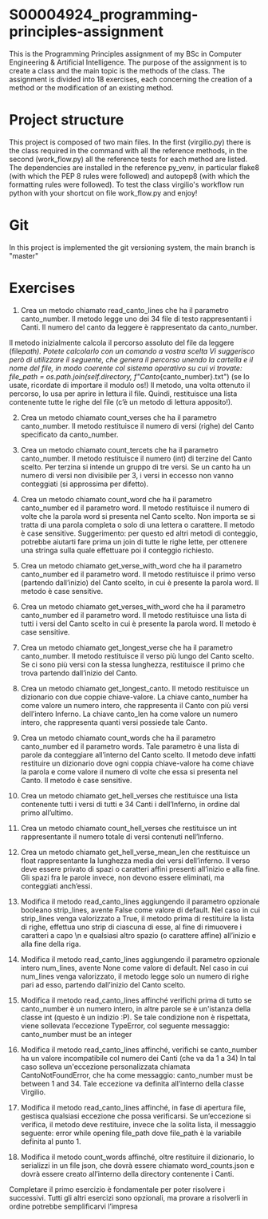# S00004924_programming-principles-assignment

This is the Programming Principles assignment of my BSc in Computer Engineering & Artificial Intelligence.
The purpose of the assignment is to create a class and the main topic is the methods of the class.
The assignment is divided into 18 exercises, each concerning the creation of a method or the modification of an existing method.

# Project structure

This project is composed of two main files.
In the first (virgilio.py) there is the class required in the command with all the reference methods, in the second (work_flow.py) all the reference tests for each method are listed.
The dependencies are installed in the reference py_venv, in particular flake8 (with which the PEP 8 rules were followed) and autopep8 (with which the formatting rules were followed).
To test the class virgilio's workflow run python with your shortcut on file work_flow.py and enjoy!

# Git

In this project is implemented the git versioning system, the main branch is "master"

# Exercises

1. Crea un metodo chiamato read_canto_lines che ha il parametro canto_number.
   Il metodo legge uno dei 34 file di testo rappresentanti i Canti.
   Il numero del canto da leggere è rappresentato da canto_number.

Il metodo inizialmente calcola il percorso assoluto del file da leggere (file*path).
Potete calcolarlo con un comando a vostra scelta
Vi suggerisco però di utilizzare il seguente, che genera il percorso unendo la cartella e il
nome del file, in modo coerente col sistema operativo su cui vi trovate:
file_path = os.path.join(self.directory, f"Canto*{canto_number}.txt")
(se lo usate, ricordate di importare il modulo os!)
Il metodo, una volta ottenuto il percorso, lo usa per aprire in lettura il file.
Quindi, restituisce una lista contenente tutte le righe del file
(c’è un metodo di lettura apposito!).

2. Crea un metodo chiamato count_verses che ha il parametro canto_number.
   Il metodo restituisce il numero di versi (righe) del Canto specificato da canto_number.

3. Crea un metodo chiamato count_tercets che ha il parametro canto_number.
   Il metodo restituisce il numero (int) di terzine del Canto scelto.
   Per terzina si intende un gruppo di tre versi.
   Se un canto ha un numero di versi non divisibile per 3,
   i versi in eccesso non vanno conteggiati (si approssima per difetto).

4. Crea un metodo chiamato count_word
   che ha il parametro canto_number ed il parametro word.
   Il metodo restituisce il numero di volte che la parola word si presenta nel Canto scelto.
   Non importa se si tratta di una parola completa o solo di una lettera o carattere.
   Il metodo è case sensitive.
   Suggerimento: per questo ed altri metodi di conteggio,
   potrebbe aiutarti fare prima un join di tutte le righe lette,
   per ottenere una stringa sulla quale effettuare poi il conteggio richiesto.

5. Crea un metodo chiamato get_verse_with_word
   che ha il parametro canto_number ed il parametro word.
   Il metodo restituisce il primo verso (partendo dall’inizio) del Canto scelto,
   in cui è presente la parola word.
   Il metodo è case sensitive.

6. Crea un metodo chiamato get_verses_with_word
   che ha il parametro canto_number ed il parametro word.
   Il metodo restituisce una lista di tutti i versi del Canto scelto
   in cui è presente la parola word.
   Il metodo è case sensitive.

7. Crea un metodo chiamato get_longest_verse che ha il parametro canto_number.
   Il metodo restituisce il verso più lungo del Canto scelto.
   Se ci sono più versi con la stessa lunghezza,
   restituisce il primo che trova partendo dall’inizio del Canto.

8. Crea un metodo chiamato get_longest_canto.
   Il metodo restituisce un dizionario con due coppie chiave-valore.
   La chiave canto_number ha come valore un numero intero,
   che rappresenta il Canto con più versi dell’intero Inferno.
   La chiave canto_len ha come valore un numero intero,
   che rappresenta quanti versi possiede tale Canto.

9. Crea un metodo chiamato count_words che ha il parametro canto_number
   ed il parametro words.
   Tale parametro è una lista di parole da conteggiare all’interno del Canto scelto.
   Il metodo deve infatti restituire un dizionario dove ogni coppia chiave-valore
   ha come chiave la parola
   e come valore il numero di volte che essa si presenta nel Canto.
   Il metodo è case sensitive.

10. Crea un metodo chiamato get_hell_verses che         restituisce una lista
    contenente tutti i versi di tutti e 34 Canti i dell’Inferno,
    in ordine dal primo all’ultimo.

11. Crea un metodo chiamato count_hell_verses che restituisce
    un int rappresentante il numero totale di versi contenuti nell’Inferno.

12. Crea un metodo chiamato get_hell_verse_mean_len che restituisce
    un float rappresentante la lunghezza media dei versi dell’inferno.
    Il verso deve essere privato di spazi o caratteri affini
    presenti all’inizio e alla fine.
    Gli spazi fra le parole invece, non devono essere eliminati,
    ma conteggiati anch’essi.

13. Modifica il metodo read_canto_lines aggiungendo
    il parametro opzionale booleano strip_lines,
    avente False come valore di default.
    Nel caso in cui strip_lines venga valorizzato a True, il metodo
    prima di restituire la lista di righe, effettua uno strip di ciascuna di esse,
    al fine di rimuovere i caratteri a capo \n
    e qualsiasi altro spazio (o carattere affine) all’inizio e alla fine della riga.

14. Modifica il metodo read_canto_lines aggiungendo
    il parametro opzionale intero num_lines,
    avente None come valore di default.
    Nel caso in cui num_lines venga valorizzato,
    il metodo legge solo un numero di righe pari ad esso,
    partendo dall’inizio del Canto scelto.

15. Modifica il metodo read_canto_lines affinché
    verifichi prima di tutto se canto_number è un numero intero,
    in altre parole se è un'istanza della classe int (questo è un indizio :P).
    Se tale condizione non è rispettata,
    viene sollevata l’eccezione TypeError, col seguente messaggio:
    canto_number must be an integer

16. Modifica il metodo read_canto_lines affinché, verifichi se canto_number
    ha un valore incompatibile col numero dei Canti (che va da 1 a 34)
    In tal caso solleva un'eccezione personalizzata chiamata CantoNotFoundError,
    che ha come messaggio: canto_number must be between 1 and 34.
    Tale eccezione va definita all’interno della classe Virgilio.

17. Modifica il metodo read_canto_lines affinché, in fase di apertura file,
    gestisca qualsiasi eccezione che possa verificarsi.
    Se un’eccezione si verifica, il metodo deve restituire,
    invece che la solita lista, il messaggio seguente:
    error while opening file_path
    dove file_path è la variabile definita al punto 1.

18. Modifica il metodo count_words affinché, oltre restituire il dizionario,
    lo serializzi in un file json, che dovrà essere chiamato word_counts.json
    e dovrà essere creato all’interno della directory contenente i Canti.

Completare il primo esercizio è fondamentale per poter risolvere i successivi.
Tutti gli altri esercizi sono opzionali, ma provare a risolverli in ordine potrebbe semplificarvi l’impresa

